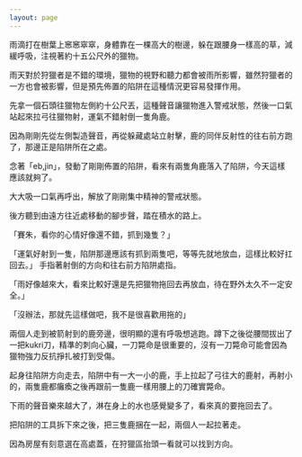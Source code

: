 ```yaml
---
layout: page
---
```


雨滴打在樹葉上窸窸窣窣，身體靠在一棵高大的樹邊，躲在跟腰身一樣高的草，減緩呼吸，注視著約十五公尺外的獵物。

雨天對於狩獵者是不錯的環境，獵物的視野和聽力都會被雨所影響，雖然狩獵者的一方也會被影響，但是預先佈置的陷阱在這種情況更容易發揮作用。

先拿一個石頭往獵物左側約十公尺丟，這種聲音讓獵物進入警戒狀態，然後一口氣站起來拉弓往獵物射，運氣不錯射倒一隻角鹿。

因為剛剛先從左側製造聲音，再從躲藏處站立射擊，鹿的同伴反射性的往右前方跑了，那邊正是陷阱所在之處。

念著「eb,jin」，發動了剛剛佈置的陷阱，看來有兩隻角鹿落入了陷阱，今天這樣應該就夠了。

大大吸一口氣再呼出，解放了剛剛集中精神的警戒狀態。

後方聽到由遠方往近處移動的腳步聲，踏在積水的路上。

「賽朱，看你的心情好像還不錯，抓到幾隻？」

「運氣好射到一隻，陷阱那邊應該有抓到兩隻吧，等等先就地放血，這樣比較好扛回去。」
手指著射倒的方向和往右前方陷阱處指。

「雨好像越來大，看來比較好還是先把獵物拖回去再放血，待在野外太久不一定安全。」

「沒辦法，那就先這樣做吧，我不是很喜歡用拖的」

兩個人走到被箭射到的鹿旁邊，很明顯的還有呼吸想逃跑。蹲下之後從腰間拔出了一把kukri刀，精準的刺向心臟，一刀斃命是很重要的，沒有一刀斃命可能會因為獵物強力反抗掙扎被打到受傷。

起身往陷阱方向走去，陷阱中有一大一小的鹿，手上拉起了弓往大的鹿射，再射小的，兩隻鹿都癱瘓之後再跟前一隻鹿一樣用腰上的刀確實斃命。

下雨的聲音樂來越大了，淋在身上的水也感覺變多了，看來真的要拖回去了。

把陷阱的工具拆下來之後，把三隻鹿捆在一起，兩個人一起拉著走。

因為房屋有刻意選在高處蓋，在狩獵區抬頭一看就可以找到方向。
